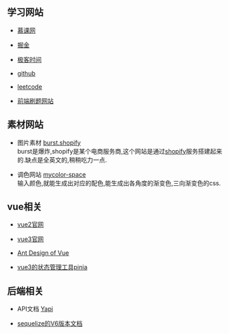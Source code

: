 ## 学习网站

* [慕课网](https://www.imooc.com/)

* [掘金](https://juejin.cn/)

* [极客时间](https://time.geekbang.org/)

* [github](https://github.com/)

* [leetcode](https://leetcode-cn.com/)

* [前端刷题网站](https://fe.ecool.fun/)

## 素材网站

* 图片素材 [burst.shopify](https://burst.shopify.com/)  
burst是爆炸,shopify是某个电商服务商,这个网站是通过[shopify](https://www.shopify.cn/)服务搭建起来的.缺点是全英文的,稍稍吃力一点.

* 调色网站 [mycolor-space](https://mycolor.space/)  
输入颜色,就能生成出对应的配色,能生成出各角度的渐变色,三向渐变色的css.

## vue相关

* [vue2官网](https://cn.vuejs.org/index.html)

* [vue3官网](https://v3.cn.vuejs.org/)

* [Ant Design of Vue](https://antdv.com/docs/vue/introduce-cn/)

* [vue3的状态管理工具pinia](https://pinia.vuejs.org/)


## 后端相关

* API文档 [Yapi](https://hellosean1025.github.io/yapi/index.html)

* [sequelize的V6版本文档](https://www.sequelize.com.cn/other-topics/upgrade-to-v6)